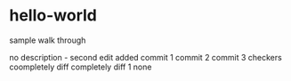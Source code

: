 # hello-world
sample walk through

no description - second edit added
commit 1
commit 2
commit 3
checkers
coompletely diff
completely diff 1
none
